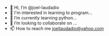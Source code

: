 - 👋 Hi, I’m @joel-laudadio
- 👀 I'm interested in learning to program...
- 🌱 I’m currently learning python...
- 💞️ I’m looking to collaborate on ...
- 📫 How to reach me joellaudadio@yahoo.com

<!---
joel-laudadio/joel-laudadio is a ✨ special ✨ repository because its `README.md` (this file) appears on your GitHub profile.
You can click the Preview link to take a look at your changes.
--->
